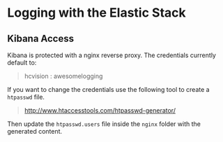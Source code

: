# Logging with the Elastic Stack

## Kibana Access

Kibana is protected with a nginx reverse proxy. The credentials currently default to:
> hcvision : awesomelogging

If you want to change the credentials use the following tool to create a `htpasswd` file.
> http://www.htaccesstools.com/htpasswd-generator/

Then update the `htpasswd.users` file inside the `nginx` folder with the generated content.
